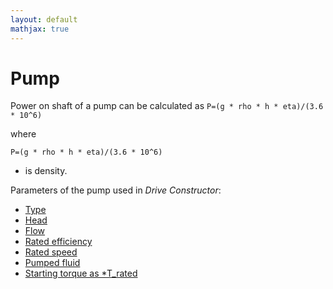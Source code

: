 ```yaml
---
layout: default
mathjax: true
---
```

# Pump

Power on shaft of a pump can be calculated as
`
	P=(g * rho * h * eta)/(3.6 * 10^6)
`

where

`
	P=(g * rho * h * eta)/(3.6 * 10^6)
`

- is density.

Parameters of the pump used in *Drive Constructor*:

* [Type](type.html)
* [Head](head.html)
* [Flow](flow.html)
* [Rated efficiency](ratedEfficiency.html)
* [Rated speed](ratedSpeed.html)
* [Pumped fluid](fluidDensity.html)
* [Starting torque as *T_rated](startingTorque.html)
